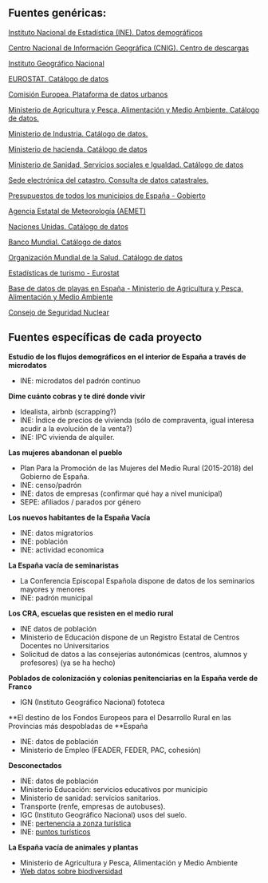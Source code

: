 ## Fuentes genéricas:

[Instituto Nacional de Estadística (INE). Datos demográficos](http://ine.es/dyngs/INEbase/es/categoria.htm?c=Estadistica_P&cid=1254734710990)

[Centro Nacional de Información Geográfica (CNIG). Centro de descargas](http://centrodedescargas.cnig.es/CentroDescargas/catalogo.do;jsessionid=CD432E0A4150A63D3B8262B8329B748B#selectedSerie)

[Instituto Geográfico Nacional](http://www.ign.es/ign/layoutIn/sismoFormularioCatalogo.do)

[EUROSTAT. Catálogo de datos](http://ec.europa.eu/eurostat/data/database)

[Comisión Europea. Plataforma de datos urbanos](http://urban.jrc.ec.europa.eu/?ind=popden&ru=fua&s=0&c=1&m=0&f=1&p=0&swLat=31.27855085894653&swLng=-49.39453125&neLat=62.3903694381427&neLng=71.279296875)

[Ministerio de Agricultura y Pesca, Alimentación y Medio Ambiente. Catálogo de datos.](http://www.mapama.gob.es/es/cartografia-y-sig/ide/)

[Ministerio de Industria. Catálogo de datos.](https://sede.minetur.gob.es/es-ES/datosabiertos/catalogo-datos/Paginas/catalogo.aspx?tm=9)

[Ministerio de hacienda. Catálogo de datos](http://www.minhafp.gob.es/es-ES/GobiernoAbierto/Datos%20Abiertos/Paginas/Catalogodedatosabiertos.aspx)

[Ministerio de Sanidad, Servicios sociales e Igualdad. Catálogo de datos](http://www.msssi.gob.es/estadEstudios/estadisticas/sisInfSanSNS/home.htm)

[Sede electrónica del catastro. Consulta de datos catastrales.](https://www1.sedecatastro.gob.es/OVCFrames.aspx?TIPO=consulta)

[Presupuestos de todos los municipios de España - Gobierto](https://presupuestos.gobierto.es/)

[Agencia Estatal de Meteorología (AEMET)](http://www.aemet.es/es/portada)

[Naciones Unidas. Catálogo de datos](http://data.un.org/)

[Banco Mundial. Catálogo de datos](http://datos.bancomundial.org/indicador)

[Organización Mundial de la Salud. Catálogo de datos](http://www.who.int/gho/en/)

[Estadísticas de turismo - Eurostat](http://ec.europa.eu/eurostat/statistics-explained/index.php/Tourism_statistics_at_regional_level)

[Base de datos de playas en España - Ministerio de Agricultura y Pesca, Alimentación y Medio Ambiente](http://www.mapama.gob.es/es/cartografia-y-sig/ide/descargas/costas-medio-marino/guia-playas-descargas.aspx)

[Consejo de Seguridad Nuclear](https://www.csn.es/ciemat-pimic/datos-generales)

## Fuentes específicas de cada proyecto

**Estudio de los flujos demográficos en el interior de España a través de microdatos**
- INE: microdatos del padrón continuo

**Dime cuánto cobras y te diré donde vivir**
- Idealista, airbnb (scrapping?)
- INE: Índice de precios de vivienda (sólo de compraventa, igual interesa acudir a la evolución de la venta?)
- INE: IPC vivienda de alquiler.

**Las mujeres abandonan el pueblo**
- Plan Para la Promoción de las Mujeres del Medio Rural (2015-2018) del Gobierno de España.
- INE: censo/padrón
- INE: datos de empresas (confirmar qué hay a nivel municipal)
- SEPE: afiliados / parados por género

**Los nuevos habitantes de la España Vacía**
- INE: datos migratorios
- INE: población
- INE: actividad economica


**La España vacía de seminaristas**
- La Conferencia Episcopal Española dispone de datos de los seminarios mayores y menores
- INE: padrón municipal

**Los CRA, escuelas que resisten en el medio rural**
- INE datos de población
- Ministerio de Educación dispone de un Registro Estatal de Centros Docentes no Universitarios 
- Solicitud de datos a las consejerías autonómicas (centros, alumnos y profesores) (ya se ha hecho)

**Poblados de colonización y colonias penitenciarias en la España verde de Franco**
- IGN (Instituto Geográfico Nacional) fototeca

**El destino de los Fondos Europeos para el Desarrollo Rural en las Provincias más despobladas de **España
- INE: datos de población
- Ministerio de Empleo (FEADER, FEDER, PAC, cohesión)

**Desconectados**
- INE: datos de población
- Ministerio Educación: servicios educativos por municipio
- Ministerio de sanidad: servicios sanitarios.
- Transporte (renfe, empresas de autobuses).
- IGC (Instituto Geográfico Nacional) usos del suelo.
- INE: [pertenencia a zonza turística](http://www.ine.es/jaxiT3/Tabla.htm?t=2040&L=0)
- INE: [puntos turísticos](http://www.ine.es/jaxiT3/Datos.htm?t=2077)

**La España vacía de animales y plantas**
- Ministerio de Agricultura y Pesca, Alimentación y Medio Ambiente
- [Web datos sobre biodiversidad](http://www.gbif.es/MasDatos.php)
